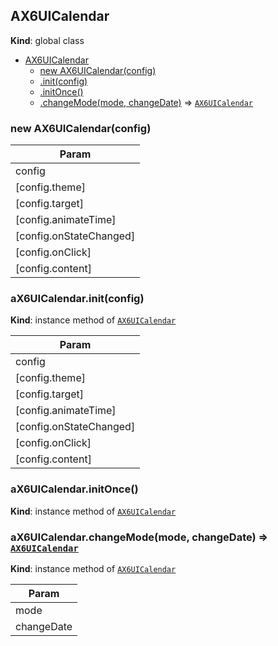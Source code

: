 <a name="AX6UICalendar"></a>

## AX6UICalendar
**Kind**: global class  

* [AX6UICalendar](#AX6UICalendar)
    * [new AX6UICalendar(config)](#new_AX6UICalendar_new)
    * [.init(config)](#AX6UICalendar+init)
    * [.initOnce()](#AX6UICalendar+initOnce)
    * [.changeMode(mode, changeDate)](#AX6UICalendar+changeMode) ⇒ <code>[AX6UICalendar](#AX6UICalendar)</code>

<a name="new_AX6UICalendar_new"></a>

### new AX6UICalendar(config)

| Param |
| --- |
| config | 
| [config.theme] | 
| [config.target] | 
| [config.animateTime] | 
| [config.onStateChanged] | 
| [config.onClick] | 
| [config.content] | 

<a name="AX6UICalendar+init"></a>

### aX6UICalendar.init(config)
**Kind**: instance method of <code>[AX6UICalendar](#AX6UICalendar)</code>  

| Param |
| --- |
| config | 
| [config.theme] | 
| [config.target] | 
| [config.animateTime] | 
| [config.onStateChanged] | 
| [config.onClick] | 
| [config.content] | 

<a name="AX6UICalendar+initOnce"></a>

### aX6UICalendar.initOnce()
**Kind**: instance method of <code>[AX6UICalendar](#AX6UICalendar)</code>  
<a name="AX6UICalendar+changeMode"></a>

### aX6UICalendar.changeMode(mode, changeDate) ⇒ <code>[AX6UICalendar](#AX6UICalendar)</code>
**Kind**: instance method of <code>[AX6UICalendar](#AX6UICalendar)</code>  

| Param |
| --- |
| mode | 
| changeDate | 


